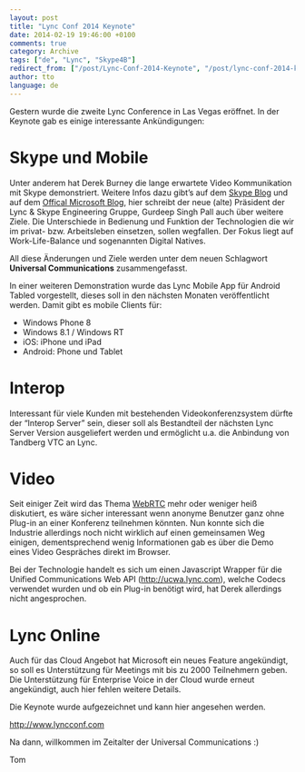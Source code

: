 ```yaml
---
layout: post
title: "Lync Conf 2014 Keynote"
date: 2014-02-19 19:46:00 +0100
comments: true
category: Archive
tags: ["de", "Lync", "Skype4B"]
redirect_from: ["/post/Lync-Conf-2014-Keynote", "/post/lync-conf-2014-keynote"]
author: tto
language: de
---
```

<!-- more -->
<p>Gestern wurde die zweite Lync Conference in Las Vegas er&ouml;ffnet. In der Keynote gab es einige interessante Ank&uuml;ndigungen:</p>
<h1>Skype und Mobile</h1>
<p>Unter anderem hat Derek Burney die lange erwartete Video Kommunikation mit Skype demonstriert. Weitere Infos dazu gibt&rsquo;s auf dem <a href="http://blogs.skype.com/2014/02/18/microsoft-lync-skype-connectivity-v2-adds-video-and-more/">Skype Blog</a> und auf dem <a href="http://blogs.technet.com/b/microsoft_blog/archive/2014/02/18/from-unified-to-universal-the-next-stage-for-communications.aspx">Offical Microsoft Blog</a>, hier schreibt der neue (alte) Pr&auml;sident der Lync &amp; Skype Engineering Gruppe, Gurdeep Singh Pall auch &uuml;ber weitere Ziele. Die Unterschiede in Bedienung und Funktion der Technologien die wir im privat- bzw. Arbeitsleben einsetzen, sollen wegfallen. Der Fokus liegt auf Work-Life-Balance und sogenannten Digital Natives.</p>
<p>All diese &Auml;nderungen und Ziele werden unter dem neuen Schlagwort <strong>Universal Communications</strong> zusammengefasst.</p>
<p>In einer weiteren Demonstration wurde das Lync Mobile App f&uuml;r Android Tabled vorgestellt, dieses soll in den n&auml;chsten Monaten ver&ouml;ffentlicht werden. Damit gibt es mobile Clients f&uuml;r:</p>
<ul>
<li>Windows Phone 8</li>
<li>Windows 8.1 / Windows RT</li>
<li>iOS: iPhone und iPad</li>
<li>Android: Phone und Tablet</li>
</ul>
<h1>Interop</h1>
<p>Interessant f&uuml;r viele Kunden mit bestehenden Videokonferenzsystem d&uuml;rfte der &ldquo;Interop Server&rdquo; sein, dieser soll als Bestandteil der n&auml;chsten Lync Server Version ausgeliefert werden und erm&ouml;glicht u.a. die Anbindung von Tandberg VTC an Lync.</p>
<h1>Video</h1>
<p>Seit einiger Zeit wird das Thema <a href="http://www.webrtc.org/">WebRTC</a> mehr oder weniger hei&szlig; diskutiert, es w&auml;re sicher interessant wenn anonyme Benutzer ganz ohne Plug-in an einer Konferenz teilnehmen k&ouml;nnten. Nun konnte sich die Industrie allerdings noch nicht wirklich auf einen gemeinsamen Weg einigen, dementsprechend wenig Informationen gab es &uuml;ber die Demo eines Video Gespr&auml;ches direkt im Browser.</p>
<p>Bei der Technologie handelt es sich um einen Javascript Wrapper f&uuml;r die Unified Communications Web API (<a href="http://ucwa.lync.com">http://ucwa.lync.com</a>), welche Codecs verwendet wurden und ob ein Plug-in ben&ouml;tigt wird, hat Derek allerdings nicht angesprochen.</p>
<h1>Lync Online</h1>
<p>Auch f&uuml;r das Cloud Angebot hat Microsoft ein neues Feature angek&uuml;ndigt, so soll es Unterst&uuml;tzung f&uuml;r Meetings mit bis zu 2000 Teilnehmern geben. Die Unterst&uuml;tzung f&uuml;r Enterprise Voice in der Cloud wurde erneut angek&uuml;ndigt, auch hier fehlen weitere Details.</p>
<p>Die Keynote wurde aufgezeichnet und kann hier angesehen werden.</p>
<p><a href="http://www.lyncconf.com">http://www.lyncconf.com</a></p>
<p>Na dann, willkommen im Zeitalter der Universal Communications :)</p>
<p>Tom</p>

